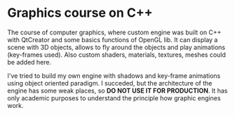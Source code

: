 # Graphics course on C++ #

The course of computer graphics, where custom engine was built on C++ with QtCreator and some basics functions of OpenGL lib. It can display a scene with 3D objects, allows to fly around the objects and play animations (key-frames used). Also custom shaders, materials, textures, meshes could be added here.

I've tried to build my own engine with shadows and key-frame animations using object oriented paradigm.
I succeded, but the architecture of the engine has some weak places, so **DO NOT USE IT FOR PRODUCTION**. It has only academic purposes to understand the principle how graphic engines work.
